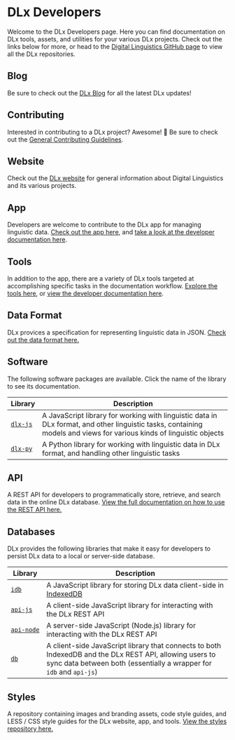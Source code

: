 # DLx Developers
Welcome to the DLx Developers page. Here you can find documentation on DLx tools, assets, and utilities for your various DLx projects. Check out the links below for more, or head to the [Digital Linguistics GitHub page][11] to view all the DLx repositories.

## Blog
Be sure to check out the [DLx Blog][18] for all the latest DLx updates!

## Contributing
Interested in contributing to a DLx project? Awesome! :star2: Be sure to check out the [General Contributing Guidelines][17].

## Website
Check out the [DLx website][12] for general information about Digital Linguistics and its various projects.

## App
Developers are welcome to contribute to the DLx app for managing linguistic data. [Check out the app here][13], and [take a look at the developer documentation here][14].

## Tools
In addition to the app, there are a variety of DLx tools targeted at accomplishing specific tasks in the documentation workflow. [Explore the tools here][15], or [view the developer documentation here][16].

## Data Format
DLx provices a specification for representing linguistic data in JSON. [Check out the data format here.][8]

## Software
The following software packages are available. Click the name of the library to see its documentation.

Library       | Description
------------- | -----------
[`dlx‑js`][1] | A JavaScript library for working with linguistic data in DLx format, and other linguistic tasks, containing models and views for various kinds of linguistic objects
[`dlx-py`][2] | A Python library for working with linguistic data in DLx format, and handling other linguistic tasks

## API
A REST API for developers to programmatically store, retrieve, and search data in the online DLx database. [View the full documentation on how to use the REST API here.][7]

## Databases
DLx provides the following libraries that make it easy for developers to persist DLx data to a local or server-side database.

Library             | Description
------------------- | -----------
[`idb`][10]         | A JavaScript library for storing DLx data client-side in [IndexedDB][3]
[`api‑js`][4]       | A client-side JavaScript library for interacting with the DLx REST API
[`api‑node`][5]     | A server-side JavaScript (Node.js) library for interacting with the DLx REST API
[`db`][6]           | A client-side JavaScript library that connects to both IndexedDB and the DLx REST API, allowing users to sync data between both (essentially a wrapper for `idb` and `api-js`)

## Styles
A repository containing images and branding assets, code style guides, and LESS / CSS style guides for the DLx website, app, and tools. [View the styles repository here.][9]

[1]:  http://developer.digitallinguistics.io/dlx-js/
[2]:  http://developer.digitallinguistics.io/dlx-py/
[3]:  http://developer.mozilla.org/en-US/docs/Web/API/IndexedDB_API/
[4]:  http://developer.digitallinguistics.io/api-js/
[5]:  http://developer.digitallinguistics.io/api-node/
[6]:  http://developer.digitallinguistics.io/db-js/
[7]:  http://developer.digitallinguistics.io/api/
[8]:  http://developer.digitallinguistics.io/spec/
[9]:  http://developer.digitallinguistics.io/styles/
[10]: http://developer.digitallinguistics.io/idb/
[11]: https://github.com/digitallinguistics/
[12]: https://digitallinguistics.io/
[13]: https://app.digitallinguistics.io/
[14]: http://developer.digitallinguistics.io/app/
[15]: https://tools.digitallinguistics.io/
[16]: https://github.com/digitallinguistics/tools#readme
[17]: https://github.com/digitallinguistics/digitallinguistics.github.io/blob/master/CONTRIBUTING.md
[18]: http://blog.digitallinguistics.io/tag/developers/
